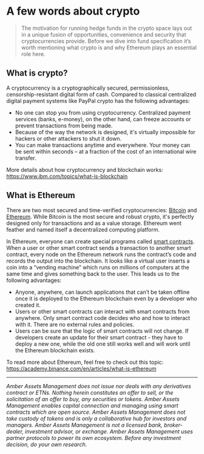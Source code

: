 # A few words about crypto

 > The motivation for running hedge funds in the crypto space lays out in a unique fusion of opportunities, convenience and security that cryptocurrencies provide. Before we dive into fund specification it’s worth mentioning what crypto is and why Ethereum plays an essential role here.

## What is crypto?

A cryptocurrency is a cryptographically secured, permissionless, censorship-resistant digital form of cash. Compared to classical centralized digital payment systems like PayPal crypto has the following advantages:
 * No one can stop you from using cryptocurrency. Centralized payment services (banks, e-money), on the other hand, can freeze accounts or prevent transactions from being made.
 * Because of the way the network is designed, it's virtually impossible for hackers or other attackers to shut it down. 
 * You can make transactions anytime and everywhere. Your money can be sent within seconds – at a fraction of the cost of an international wire transfer.

More details about how cryptocurrency and blockchain works: https://www.ibm.com/topics/what-is-blockchain

## What is Ethereum

There are two most secured and time-verified cryptocurrencies: [Bitcoin](https://bitcoin.org/en/) and [Ethereum](https://ethereum.org/en/). While Bitcoin is the most secure and robust crypto, it's perfectly designed only for transactions and as a value storage. Ethereum went feather and named itself a decentralized computing platform.

In Ethereum, everyone can create special programs called [smart contracts](https://ethereum.org/en/developers/docs/smart-contracts/). When a user or other smart contract sends a transaction to another smart contract, every node on the Ethereum network runs the contract’s code and records the output into the blockchain. It looks like a virtual user inserts a coin into a “vending machine” which runs on millions of computers at the same time and gives something back to the user. 
This leads us to the following advantages:
 * Anyone, anywhere, can launch applications that can’t be taken offline once it is deployed to the Ethereum blockchain even by a developer who created it. 
 * Users or other smart contracts can interact with smart contracts from anywhere. Only smart contract code decides who and how to interact with it. There are no external rules and policies. 
 * Users can be sure that the logic of smart contracts will not change. If developers create an update for their smart contract - they have to deploy a new one, while the old one still works well and will work until the Ethereum blockchain exists.

To read more about Ethereum, feel free to check out this topic: https://academy.binance.com/en/articles/what-is-ethereum

----

*Amber Assets Management does not issue nor deals with any derivatives contract or ETNs. Nothing herein constitutes an offer to sell, or the solicitation of an offer to buy, any securities or tokens. Amber Assets Management enables capital connection and managing using smart contracts which are open source. Amber Assets Management does not take custody of tokens and is only a collaborative hub for investors and managers. Amber Assets Management is not a licensed bank, broker-dealer, investment advisor, or exchange. Amber Assets Management uses partner protocols to power its own ecosystem. Before any investment decision, do your own research.*